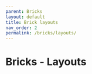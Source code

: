 ```yaml
---
parent: Bricks
layout: default
title: Brick layouts
nav_order: 2
permalink: /bricks/layouts/
---
```


# Bricks - Layouts
